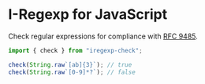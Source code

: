 # I-Regexp for JavaScript

Check regular expressions for compliance with [RFC 9485](https://datatracker.ietf.org/doc/html/rfc9485).

```js
import { check } from "iregexp-check";

check(String.raw`[ab]{3}`); // true
check(String.raw`[0-9]*?`); // false
```
